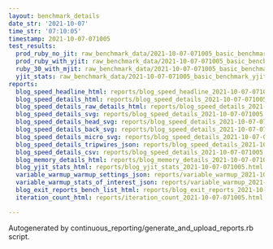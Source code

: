 ```yaml
---
layout: benchmark_details
date_str: '2021-10-07'
time_str: '07:10:05'
timestamp: 2021-10-07-071005
test_results:
  prod_ruby_no_jit: raw_benchmark_data/2021-10-07-071005_basic_benchmark_prod_ruby_no_jit.json
  prod_ruby_with_yjit: raw_benchmark_data/2021-10-07-071005_basic_benchmark_prod_ruby_with_yjit.json
  ruby_30_with_mjit: raw_benchmark_data/2021-10-07-071005_basic_benchmark_ruby_30_with_mjit.json
  yjit_stats: raw_benchmark_data/2021-10-07-071005_basic_benchmark_yjit_stats.json
reports:
  blog_speed_headline_html: reports/blog_speed_headline_2021-10-07-071005.html
  blog_speed_details_html: reports/blog_speed_details_2021-10-07-071005.html
  blog_speed_details_raw_details_html: reports/blog_speed_details_2021-10-07-071005.raw_details.html
  blog_speed_details_svg: reports/blog_speed_details_2021-10-07-071005.svg
  blog_speed_details_head_svg: reports/blog_speed_details_2021-10-07-071005.head.svg
  blog_speed_details_back_svg: reports/blog_speed_details_2021-10-07-071005.back.svg
  blog_speed_details_micro_svg: reports/blog_speed_details_2021-10-07-071005.micro.svg
  blog_speed_details_tripwires_json: reports/blog_speed_details_2021-10-07-071005.tripwires.json
  blog_speed_details_csv: reports/blog_speed_details_2021-10-07-071005.csv
  blog_memory_details_html: reports/blog_memory_details_2021-10-07-071005.html
  blog_yjit_stats_html: reports/blog_yjit_stats_2021-10-07-071005.html
  variable_warmup_warmup_settings_json: reports/variable_warmup_2021-10-07-071005.warmup_settings.json
  variable_warmup_stats_of_interest_json: reports/variable_warmup_2021-10-07-071005.stats_of_interest.json
  blog_exit_reports_bench_list_html: reports/blog_exit_reports_2021-10-07-071005.bench_list.html
  iteration_count_html: reports/iteration_count_2021-10-07-071005.html

---
```

Autogenerated by continuous_reporting/generate_and_upload_reports.rb script.
